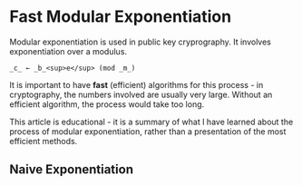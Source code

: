 Fast Modular Exponentiation
===========================
Modular exponentiation is used in public key cryprography. It involves exponentiation over a modulus.

```
_c_ ← _b_<sup>e</sup> (mod _m_) 
```

It is important to have __fast__ (efficient) algorithms for this process - in cryptography, the numbers involved are usually very large. Without an efficient algorithm, the process would take too long.

This article is educational - it is a summary of what I have learned about the process of modular exponentiation, rather than a presentation of the most efficient methods.

Naive Exponentiation
--------------------


